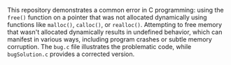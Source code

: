 This repository demonstrates a common error in C programming: using the `free()` function on a pointer that was not allocated dynamically using functions like `malloc()`, `calloc()`, or `realloc()`.  Attempting to free memory that wasn't allocated dynamically results in undefined behavior, which can manifest in various ways, including program crashes or subtle memory corruption. The `bug.c` file illustrates the problematic code, while `bugSolution.c` provides a corrected version.